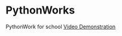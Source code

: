 # PythonWorks
PythonWork for school
[Video Demonstration](https://www.youtube.com/watch?v=_H5GAiPVzyo)
